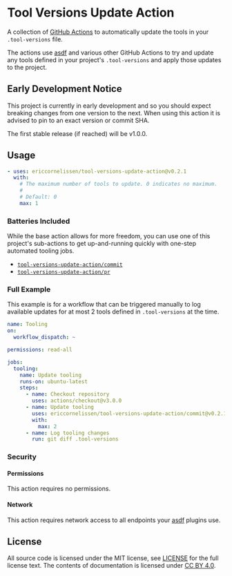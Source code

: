 # Tool Versions Update Action

A collection of [GitHub Actions] to automatically update the tools in your
`.tool-versions` file.

The actions use [asdf] and various other GitHub Actions to try and update any
tools defined in your project's `.tool-versions` and apply those updates to the
project.

## Early Development Notice

This project is currently in early development and so you should expect breaking
changes from one version to the next. When using this action it is advised to
pin to an exact version or commit SHA.

The first stable release (if reached) will be v1.0.0.

## Usage

```yml
- uses: ericcornelissen/tool-versions-update-action@v0.2.1
  with:
    # The maximum number of tools to update. 0 indicates no maximum.
    #
    # Default: 0
    max: 1
```

### Batteries Included

While the base action allows for more freedom, you can use one of this project's
sub-actions to get up-and-running quickly with one-step automated tooling jobs.

- [`tool-versions-update-action/commit`](./commit/README.md)
- [`tool-versions-update-action/pr`](./pr/README.md)

### Full Example

This example is for a workflow that can be triggered manually to log available
updates for at most 2 tools defined in `.tool-versions` at the time.

```yml
name: Tooling
on:
  workflow_dispatch: ~

permissions: read-all

jobs:
  tooling:
    name: Update tooling
    runs-on: ubuntu-latest
    steps:
      - name: Checkout repository
        uses: actions/checkout@v3.0.0
      - name: Update tooling
        uses: ericcornelissen/tool-versions-update-action/commit@v0.2.1
        with:
          max: 2
      - name: Log tooling changes
        run: git diff .tool-versions
```

### Security

#### Permissions

This action requires no permissions.

#### Network

This action requires network access to all endpoints your [asdf] plugins use.

## License

All source code is licensed under the MIT license, see [LICENSE] for the full
license text. The contents of documentation is licensed under [CC BY 4.0].

[asdf]: https://asdf-vm.com/
[cc by 4.0]: https://creativecommons.org/licenses/by/4.0/
[github actions]: https://github.com/features/actions
[license]: ./LICENSE
